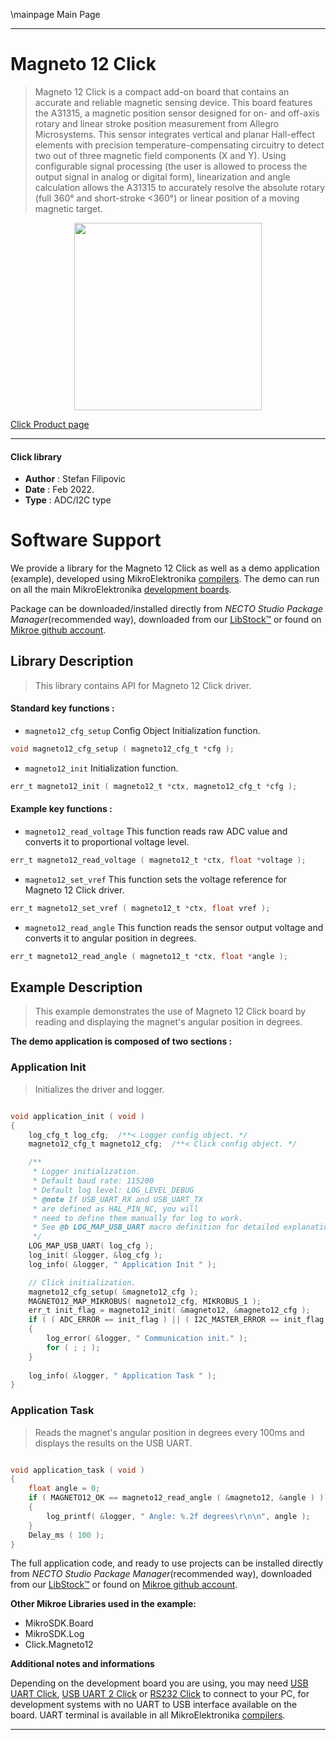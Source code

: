 \mainpage Main Page

---
# Magneto 12 Click

> Magneto 12 Click is a compact add-on board that contains an accurate and reliable magnetic sensing device. This board features the A31315, a magnetic position sensor designed for on- and off-axis rotary and linear stroke position measurement from Allegro Microsystems. This sensor integrates vertical and planar Hall-effect elements with precision temperature-compensating circuitry to detect two out of three magnetic field components (X and Y). Using configurable signal processing (the user is allowed to process the output signal in analog or digital form), linearization and angle calculation allows the A31315 to accurately resolve the absolute rotary (full 360° and short-stroke <360°) or linear position of a moving magnetic target.

<p align="center">
  <img src="https://download.mikroe.com/images/click_for_ide/magneto12_click.png" height=300px>
</p>

[Click Product page](https://www.mikroe.com/magneto-12-click)

---


#### Click library

- **Author**        : Stefan Filipovic
- **Date**          : Feb 2022.
- **Type**          : ADC/I2C type


# Software Support

We provide a library for the Magneto 12 Click
as well as a demo application (example), developed using MikroElektronika
[compilers](https://www.mikroe.com/necto-studio).
The demo can run on all the main MikroElektronika [development boards](https://www.mikroe.com/development-boards).

Package can be downloaded/installed directly from *NECTO Studio Package Manager*(recommended way), downloaded from our [LibStock&trade;](https://libstock.mikroe.com) or found on [Mikroe github account](https://github.com/MikroElektronika/mikrosdk_click_v2/tree/master/clicks).

## Library Description

> This library contains API for Magneto 12 Click driver.

#### Standard key functions :

- `magneto12_cfg_setup` Config Object Initialization function.
```c
void magneto12_cfg_setup ( magneto12_cfg_t *cfg );
```

- `magneto12_init` Initialization function.
```c
err_t magneto12_init ( magneto12_t *ctx, magneto12_cfg_t *cfg );
```

#### Example key functions :

- `magneto12_read_voltage` This function reads raw ADC value and converts it to proportional voltage level.
```c
err_t magneto12_read_voltage ( magneto12_t *ctx, float *voltage );
```

- `magneto12_set_vref` This function sets the voltage reference for Magneto 12 Click driver.
```c
err_t magneto12_set_vref ( magneto12_t *ctx, float vref );
```

- `magneto12_read_angle` This function reads the sensor output voltage and converts it to angular position in degrees.
```c
err_t magneto12_read_angle ( magneto12_t *ctx, float *angle );
```

## Example Description

> This example demonstrates the use of Magneto 12 Click board by reading and displaying the magnet's angular position in degrees.

**The demo application is composed of two sections :**

### Application Init

> Initializes the driver and logger.

```c

void application_init ( void )
{
    log_cfg_t log_cfg;  /**< Logger config object. */
    magneto12_cfg_t magneto12_cfg;  /**< Click config object. */

    /** 
     * Logger initialization.
     * Default baud rate: 115200
     * Default log level: LOG_LEVEL_DEBUG
     * @note If USB_UART_RX and USB_UART_TX 
     * are defined as HAL_PIN_NC, you will 
     * need to define them manually for log to work. 
     * See @b LOG_MAP_USB_UART macro definition for detailed explanation.
     */
    LOG_MAP_USB_UART( log_cfg );
    log_init( &logger, &log_cfg );
    log_info( &logger, " Application Init " );

    // Click initialization.
    magneto12_cfg_setup( &magneto12_cfg );
    MAGNETO12_MAP_MIKROBUS( magneto12_cfg, MIKROBUS_1 );
    err_t init_flag = magneto12_init( &magneto12, &magneto12_cfg );
    if ( ( ADC_ERROR == init_flag ) || ( I2C_MASTER_ERROR == init_flag ) )
    {
        log_error( &logger, " Communication init." );
        for ( ; ; );
    }
    
    log_info( &logger, " Application Task " );
}

```

### Application Task

> Reads the magnet's angular position in degrees every 100ms and displays the results on the USB UART.

```c

void application_task ( void )
{
    float angle = 0;
    if ( MAGNETO12_OK == magneto12_read_angle ( &magneto12, &angle ) )
    {
        log_printf( &logger, " Angle: %.2f degrees\r\n\n", angle );
    }
    Delay_ms ( 100 );
}

```

The full application code, and ready to use projects can be installed directly from *NECTO Studio Package Manager*(recommended way), downloaded from our [LibStock&trade;](https://libstock.mikroe.com) or found on [Mikroe github account](https://github.com/MikroElektronika/mikrosdk_click_v2/tree/master/clicks).

**Other Mikroe Libraries used in the example:**

- MikroSDK.Board
- MikroSDK.Log
- Click.Magneto12

**Additional notes and informations**

Depending on the development board you are using, you may need
[USB UART Click](https://www.mikroe.com/usb-uart-click),
[USB UART 2 Click](https://www.mikroe.com/usb-uart-2-click) or
[RS232 Click](https://www.mikroe.com/rs232-click) to connect to your PC, for
development systems with no UART to USB interface available on the board. UART
terminal is available in all MikroElektronika
[compilers](https://shop.mikroe.com/compilers).

---

